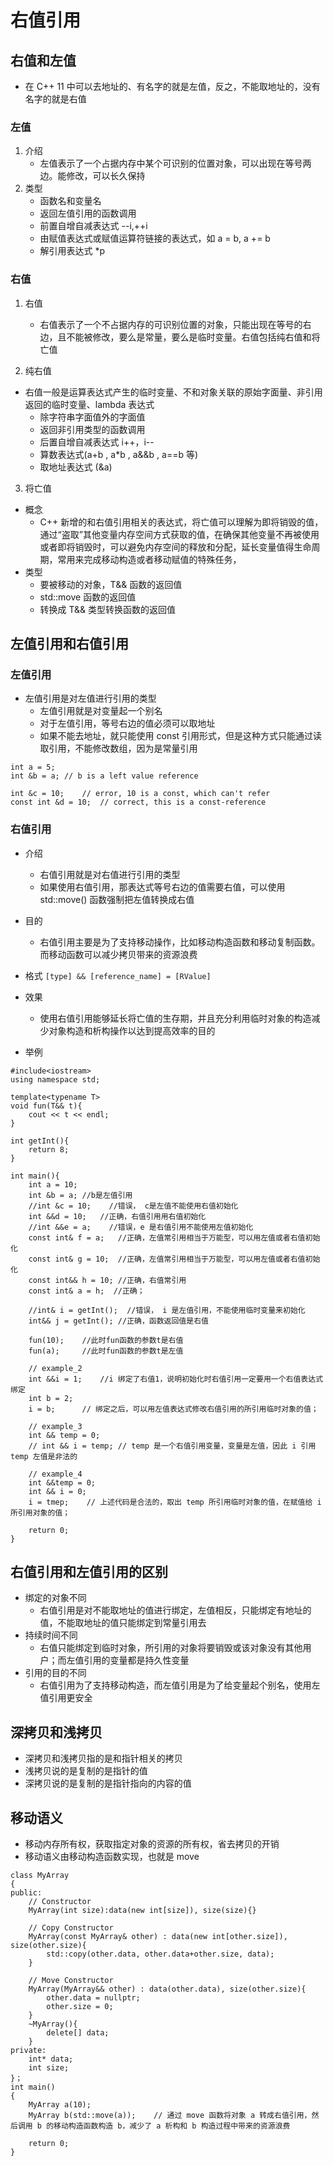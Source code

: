 # 右值引用

## 右值和左值
+ 在 C++ 11 中可以去地址的、有名字的就是左值，反之，不能取地址的，没有名字的就是右值
### 左值
1. 介绍
    - 左值表示了一个占据内存中某个可识别的位置对象，可以出现在等号两边。能修改，可以长久保持
2. 类型
    - 函数名和变量名
    - 返回左值引用的函数调用
    - 前置自增自减表达式 --i,++i
    - 由赋值表达式或赋值运算符链接的表达式，如 a = b, a += b
    - 解引用表达式 *p

### 右值
1. 右值
    - 右值表示了一个不占据内存的可识别位置的对象，只能出现在等号的右边，且不能被修改，要么是常量，要么是临时变量。右值包括纯右值和将亡值

2. 纯右值
+ 右值一般是运算表达式产生的临时变量、不和对象关联的原始字面量、非引用返回的临时变量、lambda 表达式
    - 除字符串字面值外的字面值
    - 返回非引用类型的函数调用
    - 后置自增自减表达式 i++，i--
    - 算数表达式(a+b , a*b , a&&b , a==b 等)
    - 取地址表达式 (&a)

3. 将亡值
+ 概念
    + C++ 新增的和右值引用相关的表达式，将亡值可以理解为即将销毁的值，通过“盗取”其他变量内存空间方式获取的值，在确保其他变量不再被使用或者即将销毁时，可以避免内存空间的释放和分配，延长变量值得生命周期，常用来完成移动构造或者移动赋值的特殊任务，
+ 类型
    - 要被移动的对象，T&& 函数的返回值
    - std::move 函数的返回值
    - 转换成 T&& 类型转换函数的返回值

## 左值引用和右值引用
### 左值引用
+ 左值引用是对左值进行引用的类型
    + 左值引用就是对变量起一个别名
    + 对于左值引用，等号右边的值必须可以取地址
    + 如果不能去地址，就只能使用 const 引用形式，但是这种方式只能通过读取引用，不能修改数组，因为是常量引用

```
int a = 5;
int &b = a; // b is a left value reference

int &c = 10;    // error, 10 is a const, which can't refer
const int &d = 10;  // correct, this is a const-reference
```

### 右值引用
+ 介绍
    + 右值引用就是对右值进行引用的类型
    + 如果使用右值引用，那表达式等号右边的值需要右值，可以使用 std::move() 函数强制把左值转换成右值
+ 目的
    + 右值引用主要是为了支持移动操作，比如移动构造函数和移动复制函数。而移动函数可以减少拷贝带来的资源浪费

+ 格式
`[type] && [reference_name] = [RValue]`
+ 效果
    - 使用右值引用能够延长将亡值的生存期，并且充分利用临时对象的构造减少对象构造和析构操作以达到提高效率的目的
+ 举例
```
#include<iostream>
using namespace std;

template<typename T>
void fun(T&& t){
    cout << t << endl;
} 

int getInt(){
    return 8;
}

int main(){
    int a = 10;
    int &b = a; //b是左值引用
    //int &c = 10;    //错误， c是左值不能使用右值初始化
    int &&d = 10;   //正确，右值引用用右值初始化
    //int &&e = a;    //错误，e 是右值引用不能使用左值初始化
    const int& f = a;   //正确，左值常引用相当于万能型，可以用左值或者右值初始化
    const int& g = 10;  //正确，左值常引用相当于万能型，可以用左值或者右值初始化
    const int&& h = 10; //正确，右值常引用
    const int& a = h;  //正确；

    //int& i = getInt();  //错误， i 是左值引用，不能使用临时变量来初始化
    int&& j = getInt(); //正确，函数返回值是右值

    fun(10);    //此时fun函数的参数t是右值
    fun(a);     //此时fun函数的参数t是左值

    // example_2
    int &&i = 1;    //i 绑定了右值1，说明初始化时右值引用一定要用一个右值表达式绑定
    int b = 2;
    i = b;      // 绑定之后，可以用左值表达式修改右值引用的所引用临时对象的值；

    // example_3
    int && temp = 0;
    // int && i = temp; // temp 是一个右值引用变量，变量是左值，因此 i 引用 temp 左值是非法的

    // example_4
    int &&temp = 0;
    int && i = 0;
    i = tmep;    // 上述代码是合法的，取出 temp 所引用临时对象的值，在赋值给 i 所引用对象的值；

    return 0;
}
```

## 右值引用和左值引用的区别
+ 绑定的对象不同
    - 右值引用是对不能取地址的值进行绑定，左值相反，只能绑定有地址的值，不能取地址的值只能绑定到常量引用去
+ 持续时间不同
    - 右值只能绑定到临时对象，所引用的对象将要销毁或该对象没有其他用户；而左值引用的变量都是持久性变量
+ 引用的目的不同
    - 右值引用为了支持移动构造，而左值引用是为了给变量起个别名，使用左值引用更安全

## 深拷贝和浅拷贝
+ 深拷贝和浅拷贝指的是和指针相关的拷贝
+ 浅拷贝说的是复制的是指针的值
+ 深拷贝说的是复制的是指针指向的内容的值

## 移动语义
+ 移动内存所有权，获取指定对象的资源的所有权，省去拷贝的开销
+ 移动语义由移动构造函数实现，也就是 move
```
class MyArray
{
public:
    // Constructor
    MyArray(int size):data(new int[size]), size(size){}

    // Copy Constructor
    MyArray(const MyArray& other) : data(new int[other.size]), size(other.size){
        std::copy(other.data, other.data+other.size, data);
    }

    // Move Constructor
    MyArray(MyArray&& other) : data(other.data), size(other.size){
        other.data = nullptr;
        other.size = 0;
    }
    ~MyArray(){
        delete[] data;
    }
private:
    int* data;
    int size;
}；
int main()
{
    MyArray a(10);
    MyArray b(std::move(a));    // 通过 move 函数将对象 a 转成右值引用，然后调用 b 的移动构造函数构造 b，减少了 a 析构和 b 构造过程中带来的资源浪费

    return 0;
}
```
